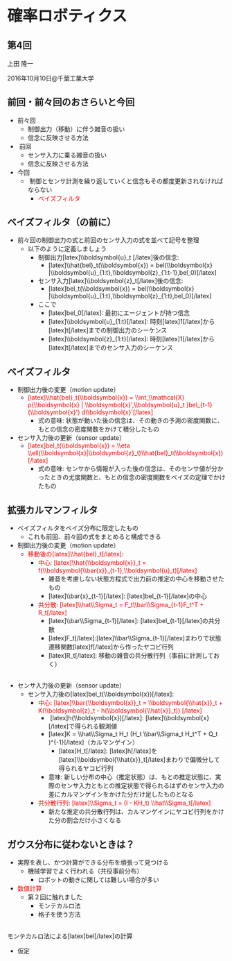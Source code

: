 <h1 style="font-size: 250%;">確率ロボティクス</h1>
<h2>第4回</h2>
上田 隆一

2016年10月10日\@千葉工業大学

<!--nextpage-->
<h2>前回・前々回のおさらいと今回</h2>
<ul>
 	<li>前々回
<ul>
 	<li>制御出力（移動）に伴う雑音の扱い</li>
 	<li>信念に反映させる方法</li>
</ul>
</li>
 	<li> 前回
<ul>
 	<li>センサ入力に乗る雑音の扱い</li>
 	<li>信念に反映させる方法</li>
</ul>
</li>
 	<li>今回
<ul>
 	<li> 制御とセンサ計測を繰り返していくと信念もその都度更新されなければならない
<ul>
 	<li><span style="color: #ff0000;">ベイズフィルタ</span></li>
</ul>
</li>
</ul>
</li>
</ul>
<h2><!--nextpage--></h2>
<h2>ベイズフィルタ（の前に）</h2>
<ul>
 	<li>前々回の制御出力の式と前回のセンサ入力の式を並べて記号を整理
<ul>
 	<li>以下のように定義しましょう
<ul>
 	<li>制御出力[latex]\\boldsymbol{u}_t [/latex]後の信念:
<ul>
 	<li>[latex]\\hat{bel}_t(\\boldsymbol{x}) = bel(\\boldsymbol{x} |\\boldsymbol{u}_{1:t},\\boldsymbol{z}_{1:t-1},bel_0)[/latex]</li>
</ul>
</li>
 	<li>センサ入力[latex]\\boldsymbol{z}_t[/latex]後の信念:
<ul>
 	<li>[latex]bel_t(\\boldsymbol{x}) = bel(\\boldsymbol{x} |\\boldsymbol{u}_{1:t},\\boldsymbol{z}_{1:t},bel_0)[/latex]</li>
</ul>
</li>
 	<li>ここで
<ul>
 	<li>[latex]bel_0[/latex]: 最初にエージェントが持つ信念</li>
 	<li>[latex]\\boldsymbol{u}_{1:t}[/latex]: 時刻[latex]1[/latex]から[latex]t[/latex]までの制御出力のシーケンス</li>
 	<li>[latex]\\boldsymbol{z}_{1:t}[/latex]: 時刻[latex]1[/latex]から[latex]t[/latex]までのセンサ入力のシーケンス</li>
</ul>
</li>
</ul>
</li>
</ul>
</li>
</ul>
<h2><!--nextpage--></h2>
<h2>ベイズフィルタ</h2>
<ul>
 	<li>制御出力後の変更（motion update）
<ul>
 	<li><span style="color: #ff0000;">[latex]\\hat{bel}_t(\\boldsymbol{x}) = \\int_\\mathcal{X} p(\\boldsymbol{x} | \\boldsymbol{x}',\\boldsymbol{u}_t )bel_{t-1}(\\boldsymbol{x}') d\\boldsymbol{x}'[/latex]</span>
<ul>
 	<li>式の意味: 状態が動いた後の信念は、その動きの予測の密度関数に、もとの信念の密度関数をかけて積分したもの</li>
</ul>
</li>
</ul>
</li>
 	<li>センサ入力後の更新（sensor update）
<ul>
 	<li><span style="color: #ff0000;">[latex]bel_t(\\boldsymbol{x}) = \\eta \\ell(\\boldsymbol{x}|\\boldsymbol{z}_t)\\hat{bel}_t(\\boldsymbol{x})[/latex]</span>
<ul>
 	<li>式の意味: センサから情報が入った後の信念は、そのセンサ値が分かったときの尤度関数と、もとの信念の密度関数をベイズの定理でかけたもの</li>
</ul>
</li>
</ul>
</li>
</ul>
<h2><!--nextpage--></h2>
<h2>拡張カルマンフィルタ</h2>
<ul>
 	<li>ベイズフィルタをベイズ分布に限定したもの
<ul>
 	<li>これも前回、前々回の式をまとめると構成できる</li>
</ul>
</li>
 	<li>制御出力後の変更（motion update）
<ul>
 	<li><span style="color: #ff0000;">移動後の[latex]\\hat{bel}_t[/latex]</span>:
<ul>
 	<li><span style="color: #ff0000;">中心: [latex]\\hat{\\boldsymbol{x}}_t = f(\\boldsymbol{\\bar{x}}_{t-1},\\boldsymbol{u}_t)[/latex]</span>
<ul>
 	<li>雑音を考慮しない状態方程式で出力前の推定の中心を移動させたもの</li>
 	<li>[latex]\\bar{x}_{t-1}[/latex]: [latex]bel_{t-1}[/latex]の中心</li>
</ul>
</li>
 	<li><span style="color: #ff0000;">共分散: [latex]\\hat\\Sigma_t = F_t\\bar\\Sigma_{t-1}F_t^T + R_t[/latex]</span>
<ul>
 	<li>[latex]\\bar\\Sigma_{t-1}[/latex]: [latex]bel_{t-1}[/latex]の共分散</li>
 	<li>[latex]F_t[/latex]:[latex]\\bar\\Sigma_{t-1}[/latex]まわりで状態遷移関数[latex]f[/latex]から作ったヤコビ行列</li>
 	<li>[latex]R_t[/latex]: 移動の雑音の共分散行列（事前に計測しておく）</li>
</ul>
</li>
</ul>
</li>
</ul>
</li>
</ul>
<h2><!--nextpage--></h2>
<ul>
 	<li>センサ入力後の更新（sensor update）
<ul>
 	<li>センサ入力後の[latex]bel_t(\\boldsymbol{x})[/latex]:
<ul>
 	<li><span style="color: #ff0000;">中心: [latex]\\bar{\\boldsymbol{x}}_t = \\boldsymbol{\\hat{x}}_t + K(\\boldsymbol{z}_t - h(\\boldsymbol{\\hat{x}}_t)) [/latex]</span>
<ul>
 	<li> [latex]h(\\boldsymbol{x})[/latex]: [latex]\\boldsymbol{x}[/latex]で得られる観測値</li>
 	<li>[latex]K = \\hat\\Sigma_t H_t (H_t \\bar\\Sigma_t H_t^T + Q_t )^{-1}[/latex]（カルマンゲイン）
<ul>
 	<li>[latex]H_t[/latex]: [latex]h[/latex]を[latex]\\boldsymbol{\\hat{x}}_t[/latex]まわりで偏微分して得られるヤコビ行列</li>
</ul>
</li>
 	<li>意味: 新しい分布の中心（推定状態）は、もとの推定状態に、実際のセンサ入力ともとの推定状態で得られるはずのセンサ入力の差にカルマンゲインをかけた分だけ足したものとなる</li>
</ul>
</li>
 	<li><span style="color: #ff0000;">共分散行列: [latex]\\Sigma_t = (I - KH_t) \\hat\\Sigma_t[/latex]</span>
<ul>
 	<li>新たな推定の共分散行列は、カルマンゲインにヤコビ行列をかけた分の割合だけ小さくなる</li>
</ul>
</li>
</ul>
</li>
</ul>
</li>
</ul>
<h2><!--nextpage--></h2>
<h2>ガウス分布に従わないときは？</h2>
<ul>
 	<li>実際を表し、かつ計算ができる分布を頑張って見つける
<ul>
 	<li>機械学習でよく行われる（共役事前分布）
<ul>
 	<li>ロボットの動きに関しては難しい場合が多い</li>
</ul>
</li>
</ul>
</li>
 	<li><span style="color: #ff0000;">数値計算</span>
<ul>
 	<li>第２回に触れました
<ul>
 	<li>モンテカルロ法</li>
 	<li>格子を使う方法</li>
</ul>
</li>
</ul>
</li>
</ul>
<h2><!--nextpage--></h2>
モンテカルロ法による[latex]bel[/latex]の計算
<ul>
 	<li>仮定</li>
</ul>
